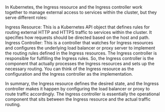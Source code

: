 In Kubernetes, the Ingress resource and the Ingress controller work together to manage external access to services within the cluster, but they serve different roles:

Ingress Resource: This is a Kubernetes API object that defines rules for routing external HTTP and HTTPS traffic to services within the cluster. It specifies how requests should be directed based on the host and path.
Ingress Controller: This is a controller that watches for Ingress resources and configures the underlying load balancer or proxy server to implement the routing rules defined in the Ingress resources. The Ingress controller is responsible for fulfilling the Ingress rules.
So, the Ingress controller is the component that actually processes the Ingress resources and sets up the necessary routing. You can think of the Ingress resource as the configuration and the Ingress controller as the implementation.

In summary, the Ingress resource defines the desired state, and the Ingress controller makes it happen by configuring the load balancer or proxy to route traffic accordingly. The Ingress controller is essentially the operational component that sits between the Ingress resource and the actual traffic routing.